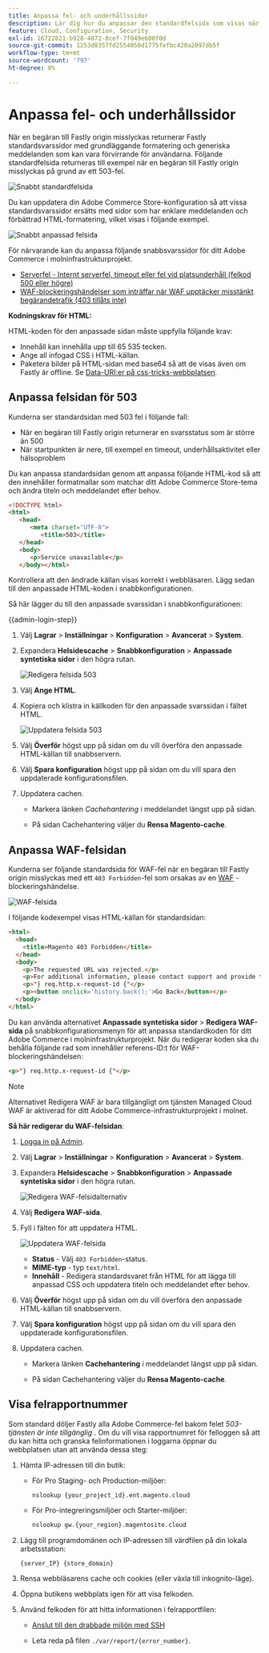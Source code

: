 ```yaml
---
title: Anpassa fel- och underhållssidor
description: Lär dig hur du anpassar den standardfelsida som visas när begäranden till servern med fast ursprung misslyckas.
feature: Cloud, Configuration, Security
exl-id: 16722821-b928-4872-8cef-7f049e600f0d
source-git-commit: 1253d8357fd2554050d1775fefbc420a2097db5f
workflow-type: tm+mt
source-wordcount: '797'
ht-degree: 0%

---
```


# Anpassa fel- och underhållssidor

När en begäran till Fastly origin misslyckas returnerar Fastly standardsvarssidor med grundläggande formatering och generiska meddelanden som kan vara förvirrande för användarna. Följande standardfelsida returneras till exempel när en begäran till Fastly origin misslyckas på grund av ett 503-fel.

![Snabbt standardfelsida](../../assets/cdn/fastly-503-example.png)

Du kan uppdatera din Adobe Commerce Store-konfiguration så att vissa standardsvarssidor ersätts med sidor som har enklare meddelanden och förbättrad HTML-formatering, vilket visas i följande exempel.

![Snabbt anpassad felsida](../../assets/cdn/fastly-new-error-page.png)

För närvarande kan du anpassa följande snabbsvarssidor för ditt Adobe Commerce i molninfrastrukturprojekt.

- [Serverfel - Internt serverfel, timeout eller fel vid platsunderhåll (felkod 500 eller högre)](#customize-the-503-error-page)
- [WAF-blockeringshändelser som inträffar när WAF upptäcker misstänkt begärandetrafik (403 tillåts inte)](#customize-the-waf-error-page)

**Kodningskrav för HTML:**

HTML-koden för den anpassade sidan måste uppfylla följande krav:

- Innehåll kan innehålla upp till 65 535 tecken.
- Ange all infogad CSS i HTML-källan.
- Paketera bilder på HTML-sidan med base64 så att de visas även om Fastly är offline. Se [Data-URI:er på css-tricks-webbplatsen](https://css-tricks.com/data-uris/).

## Anpassa felsidan för 503

Kunderna ser standardsidan med 503 fel i följande fall:

- När en begäran till Fastly origin returnerar en svarsstatus som är större än 500
- När startpunkten är nere, till exempel en timeout, underhållsaktivitet eller hälsoproblem

Du kan anpassa standardsidan genom att anpassa följande HTML-kod så att den innehåller formatmallar som matchar ditt Adobe Commerce Store-tema och ändra titeln och meddelandet efter behov.

```html
<!DOCTYPE html>
<html>
   <head>
      <meta charset="UTF-8">
         <title>503</title>
   </head>
   <body>
      <p>Service unavailable</p>
   </body></html>
```

Kontrollera att den ändrade källan visas korrekt i webbläsaren. Lägg sedan till den anpassade HTML-koden i snabbkonfigurationen.

Så här lägger du till den anpassade svarssidan i snabbkonfigurationen:

{{admin-login-step}}

1. Välj **Lagrar** > **Inställningar** > **Konfiguration** > **Avancerat** > **System**.

1. Expandera **Helsidescache** > **Snabbkonfiguration** > **Anpassade syntetiska sidor** i den högra rutan.

   ![Redigera felsida 503](../../assets/cdn/fastly-custom-synthetic-pages-edit-html.png)

1. Välj **Ange HTML**.

1. Kopiera och klistra in källkoden för den anpassade svarssidan i fältet HTML.

   ![Uppdatera felsida 503](../../assets/cdn/fastly-customize-503-response.png)

1. Välj **Överför** högst upp på sidan om du vill överföra den anpassade HTML-källan till snabbservern.

1. Välj **Spara konfiguration** högst upp på sidan om du vill spara den uppdaterade konfigurationsfilen.

1. Uppdatera cachen.

   - Markera länken *Cachehantering* i meddelandet längst upp på sidan.

   - På sidan Cachehantering väljer du **Rensa Magento-cache**.

## Anpassa WAF-felsidan

Kunderna ser följande standardsida för WAF-fel när en begäran till Fastly origin misslyckas med ett `403 Forbidden`-fel som orsakas av en [WAF](fastly-waf-service.md) -blockeringshändelse.

![WAF-felsida](../../assets/cdn/fastly-waf-403-error.png)

I följande kodexempel visas HTML-källan för standardsidan:

```html
<html>
  <head>
    <title>Magento 403 Forbidden</title>
  </head>
  <body>
    <p>The requested URL was rejected.</p>
    <p>For additional information, please contact support and provide this reference ID:</p>
    <p>"} req.http.x-request-id {"</p>
    <p><button onclick='history.back();'>Go Back</button></p>
  </body>
</html>
```

Du kan använda alternativet **Anpassade syntetiska sidor** > **Redigera WAF-sida** på snabbkonfigurationsmenyn för att anpassa standardkoden för ditt Adobe Commerce i molninfrastrukturprojekt. När du redigerar koden ska du behålla följande rad som innehåller referens-ID:t för WAF-blockeringshändelsen:

```html
<p>"} req.http.x-request-id {"</p>
```

>[!NOTE]
>
>Alternativet Redigera WAF är bara tillgängligt om tjänsten Managed Cloud WAF är aktiverad för ditt Adobe Commerce-infrastrukturprojekt i molnet.

**Så här redigerar du WAF-felsidan**:

1. [Logga in på Admin](../../get-started/onboarding.md#access-your-admin-panel).

1. Välj **Lagrar** > **Inställningar** > **Konfiguration** > **Avancerat** > **System**.

1. Expandera **Helsidescache** > **Snabbkonfiguration** > **Anpassade syntetiska sidor** i den högra rutan.

   ![Redigera WAF-felsidalternativ](../../assets/cdn/fastly-custom-synthetic-pages-edit-waf.png)

1. Välj **Redigera WAF-sida**.

1. Fyll i fälten för att uppdatera HTML.

   ![Uppdatera WAF-felsida](../../assets/cdn/fastly-edit-waf-html.png)

   - **Status** - Välj `403 Forbidden`-status.
   - **MIME-typ** - typ `text/html`.
   - **Innehåll** - Redigera standardsvaret från HTML för att lägga till anpassad CSS och uppdatera titeln och meddelandet efter behov.

1. Välj **Överför** högst upp på sidan om du vill överföra den anpassade HTML-källan till snabbservern.

1. Välj **Spara konfiguration** högst upp på sidan om du vill spara den uppdaterade konfigurationsfilen.

1. Uppdatera cachen.

   - Markera länken **Cachehantering** i meddelandet längst upp på sidan.

   - På sidan Cachehantering väljer du **Rensa Magento-cache**.

## Visa felrapportnummer

Som standard döljer Fastly alla Adobe Commerce-fel bakom felet *503-tjänsten är inte tillgänglig* . Om du vill visa rapportnumret för felloggen så att du kan hitta och granska felinformationen i loggarna öppnar du webbplatsen utan att använda dessa steg:

1. Hämta IP-adressen till din butik:

   - För Pro Staging- och Production-miljöer:

     ```bash
     nslookup {your_project_id}.ent.magento.cloud
     ```

   - För Pro-integreringsmiljöer och Starter-miljöer:

     ```bash
     nslookup gw.{your_region}.magentosite.cloud
     ```

1. Lägg till programdomänen och IP-adressen till värdfilen på din lokala arbetsstation:

   ```text
   {server_IP} {store_domain}
   ```

1. Rensa webbläsarens cache och cookies (eller växla till inkognito-läge).

1. Öppna butikens webbplats igen för att visa felkoden.

1. Använd felkoden för att hitta informationen i felrapportfilen:

   - [Anslut till den drabbade miljön med SSH](../development/secure-connections.md#connect-to-a-remote-environment)

   - Leta reda på filen `./var/report/{error_number}`.

